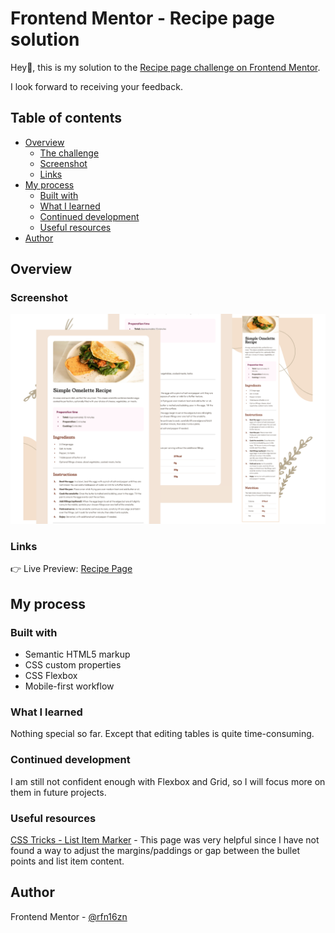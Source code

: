 # Frontend Mentor - Recipe page solution

Hey👋, this is my solution to the [Recipe page challenge on Frontend Mentor](https://www.frontendmentor.io/challenges/recipe-page-KiTsR8QQKm).

I look forward to receiving your feedback.

## Table of contents

- [Overview](#overview)
  - [The challenge](#the-challenge)
  - [Screenshot](#screenshot)
  - [Links](#links)
- [My process](#my-process)
  - [Built with](#built-with)
  - [What I learned](#what-i-learned)
  - [Continued development](#continued-development)
  - [Useful resources](#useful-resources)
- [Author](#author)

## Overview

### Screenshot

![](/solution-images/desktop-mobile-solution.png)

### Links

👉 Live Preview: [Recipe Page](https://rfn16zn.github.io/recipe-page/)

## My process

### Built with

- Semantic HTML5 markup
- CSS custom properties
- CSS Flexbox
- Mobile-first workflow

### What I learned

Nothing special so far. Except that editing tables is quite time-consuming.

### Continued development

I am still not confident enough with Flexbox and Grid, so I will focus more on them in future projects.

### Useful resources

[CSS Tricks - List Item Marker](https://css-tricks.com/everything-you-need-to-know-about-the-gap-after-the-list-marker/) - This page was very helpful since I have not found a way to adjust the margins/paddings or gap between the bullet points and list item content.

## Author

Frontend Mentor - [@rfn16zn](https://www.frontendmentor.io/profile/irfan-oezen)
